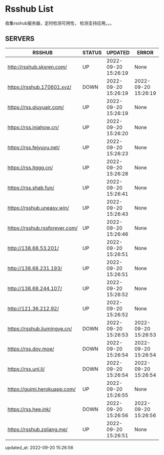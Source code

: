 # Rsshub List

收集rsshub服务器，定时检测可用性， 检测支持应用。。。


## SERVERS

|  RSSHUB   | STATUS  | UPDATED  | ERROR  | TWITTER |  
|  ----  | ----  | ----  | ----  | ---- |  
| http://rsshub.sksren.com/ | UP | 2022-09-20 15:26:19 | None |OK|  
| https://rsshub.170601.xyz/ | DOWN | 2022-09-20 15:26:19 | 2022-09-20 15:26:19 |  
| https://rss.qiuyuair.com/ | UP | 2022-09-20 15:26:19 | None ||  
| https://rss.injahow.cn/ | UP | 2022-09-20 15:26:20 | None ||  
| https://rss.feiyuyu.net/ | UP | 2022-09-20 15:26:23 | None ||  
| https://rss.itggg.cn/ | UP | 2022-09-20 15:26:28 | None ||  
| https://rss.shab.fun/ | UP | 2022-09-20 15:26:41 | None |OK|  
| https://rsshub.uneasy.win/ | UP | 2022-09-20 15:26:43 | None |OK|  
| https://rsshub.rssforever.com/ | UP | 2022-09-20 15:26:46 | None |OK|  
| http://138.68.53.201/ | UP | 2022-09-20 15:26:51 | None ||  
| http://138.68.231.193/ | UP | 2022-09-20 15:26:51 | None ||  
| http://138.68.244.107/ | UP | 2022-09-20 15:26:52 | None ||  
| http://121.36.212.92/ | UP | 2022-09-20 15:26:52 | None ||  
| https://rsshub.liumingye.cn/ | DOWN | 2022-09-20 15:26:53 | 2022-09-20 15:26:53 |  
| https://rss.dov.moe/ | DOWN | 2022-09-20 15:26:54 | 2022-09-20 15:26:54 |  
| https://rss.unl.li/ | DOWN | 2022-09-20 15:26:54 | 2022-09-20 15:26:54 |  
| https://guimi.herokuapp.com/ | UP | 2022-09-20 15:26:55 | None ||  
| https://rss.hee.ink/ | DOWN | 2022-09-20 15:26:56 | 2022-09-20 15:26:56 |  
| https://rsshub.zsliang.me/ | UP | 2022-09-20 15:26:51 | None |OK|  
  

updated_at: 2022-09-20 15:26:56  
